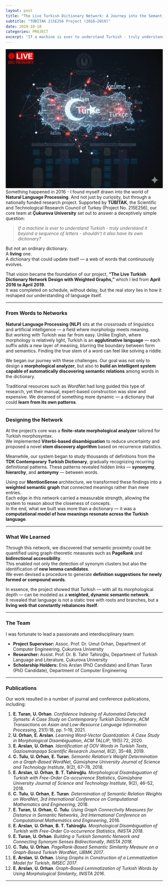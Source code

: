 ```yaml
---
layout: post
title: "The Live Turkish Dictionary Network: A Journey into the Semantics of Language"
subtitle: "TÜBİTAK 215E256 Project (2016–2019)"
date: 2019-10-10
categories: PROJECT
excerpt: "If a machine is ever to understand Turkish - truly understand it beyond a sequence of letters - shouldn’t it also have its own dictionary?"
---
```

<img src="/images/projects/live-dictionary.jpg" witdth="100%"><br>
Something happened in 2016 - I found myself drawn into the world of **Natural Language Processing**. And not just by curiosity, but through a nationally funded research project. Supported by **TÜBİTAK**, the Scientific and Technological Research Council of Turkey (Project No. 215E256), our core team at **Çukurova University** set out to answer a deceptively simple question:

> *If a machine is ever to understand Turkish - truly understand it beyond a sequence of letters - shouldn’t it also have its own dictionary?*

But not an ordinary dictionary.  
A **living** one.  
A dictionary that could update itself — a web of words that continuously evolves.

That vision became the foundation of our project, **“The Live Turkish Dictionary Network Design with Weighted Graphs,”** which I led from **April 2016 to April 2019**.  
It was completed on schedule, without delay, but the real story lies in how it reshaped our understanding of language itself.

---

### From Words to Networks

**Natural Language Processing (NLP)** sits at the crossroads of linguistics and artificial intelligence — a field where morphology meets meaning.  
But working with Turkish was far from easy. Unlike English, where morphology is relatively light, Turkish is an **agglutinative language** — each suffix adds a new layer of meaning, blurring the boundary between form and semantics. Finding the true stem of a word can feel like solving a riddle.

We began our journey with these challenges. Our goal was not only to design a **morphological analyzer**, but also to **build an intelligent system capable of automatically discovering semantic relations** among words in the dictionary.

Traditional resources such as *WordNet* had long guided this type of research, yet their manual, expert-based construction was slow and expensive. We dreamed of something more dynamic — a dictionary that could **learn from its own patterns**.

---

### Designing the Network

At the project’s core was a **finite-state morphological analyzer** tailored for Turkish morphosyntax.  
We implemented **Viterbi-based disambiguation** to reduce uncertainty and proposed a novel **stem discovery algorithm** based on recurrence statistics.

Meanwhile, our system began to study thousands of definitions from the **TDK Contemporary Turkish Dictionary**, gradually recognizing recurring definitional patterns. These patterns revealed hidden links — **synonymy**, **hierarchy**, and **antonymy** — between words.

Using our **MentionSense** architecture, we transformed these findings into a **weighted semantic graph** that connected meanings rather than mere entries.  
Each edge in this network carried a measurable strength, allowing the system to reason about the closeness of concepts.  
In the end, what we built was more than a dictionary — it was a **computational model of how meanings resonate across the Turkish language**.

---

### What We Learned

Through this network, we discovered that semantic proximity could be quantified using graph-theoretic measures such as **PageRank** and **bidirectional accessibility**.  
This enabled not only the detection of synonym clusters but also the identification of **new lemma candidates**.  
We even devised a procedure to generate **definition suggestions for newly formed or compound words**.

In essence, the project showed that Turkish — with all its morphological depth — can be modeled as a **weighted, dynamic semantic network**.  
It revealed that language is not a static tree with roots and branches, but a **living web that constantly rebalances itself**.

---

### The Team

I was fortunate to lead a passionate and interdisciplinary team:

- **Project Supervisor:** Assoc. Prof. Dr. Umut Orhan, Department of Computer Engineering, Çukurova University  
- **Researcher:** Assist. Prof. Dr. B. Tahir Tahiroğlu, Department of Turkish Language and Literature, Çukurova University  
- **Scholarship Holders:** Enis Arslan (PhD Candidate) and Erhan Turan (PhD Candidate), Department of Computer Engineering  

---

### Publications

Our work resulted in a number of journal and conference publications, including:

1. **E. Turan**, **U. Orhan**. *Confidence Indexing of Automated Detected Synsets: A Case Study on Contemporary Turkish Dictionary*, *ACM Transactions on Asian and Low-Resource Language Information Processing*, 21(1):18, pp. 1–19, 2021.  
2. **U. Orhan**, **E. Arslan**. *Learning Word-Vector Quantization: A Case Study in Morphological Disambiguation*, *ACM TALLIP*, 19(5):72, 2020.  
3. **E. Arslan**, **U. Orhan**. *Identification of OOV Words in Turkish Texts*, *Gaziosmanpaşa Scientific Research Journal*, 8(2), 35–48, 2019.  
4. **C. Tulu**, **U. Orhan**, **E. Turan**. *Semantic Relation’s Weight Determination on a Graph-Based WordNet*, *Gümüşhane University Journal of Science and Technology Institute*, 9(2), 67–78, 2018.  
5. **E. Arslan**, **U. Orhan**, **B. T. Tahiroğlu**. *Morphological Disambiguation of Turkish with Free-Order Co-occurrence Statistics*, *Gümüşhane University Journal of Science and Technology Institute*, 9(2), 46–52, 2018.  
6. **C. Tulu**, **U. Orhan**, **E. Turan**. *Determination of Semantic Relation Weights on WordNet*, *3rd International Conference on Computational Mathematics and Engineering*, 2018.  
7. **E. Turan**, **U. Orhan**, **C. Tulu**. *Using Graph Connectivity Measures for Distance in Semantic Networks*, *3rd International Conference on Computational Mathematics and Engineering*, 2018.  
8. **E. Arslan**, **U. Orhan**, **B. T. Tahiroğlu**. *Morphological Disambiguation of Turkish with Free-Order Co-occurrence Statistics*, *INISTA 2018*.  
9. **E. Turan**, **U. Orhan**. *Building a Turkish Semantic Network and Connecting Synonym Senses Bidirectionally*, *INISTA 2018*.  
10. **C. Tulu**, **U. Orhan**. *PageRank-Based Semantic Similarity Measure on a Graph-Based Turkish WordNet*, *UBMK 2017*.  
11. **E. Arslan**, **U. Orhan**. *Using Graphs in Construction of a Lemmatization Model for Turkish*, *IMSEC 2017*.  
12. **E. Arslan**, **U. Orhan**. *Graph-Based Lemmatization of Turkish Words by Using Morphological Similarity*, *INISTA 2016*.  

---
